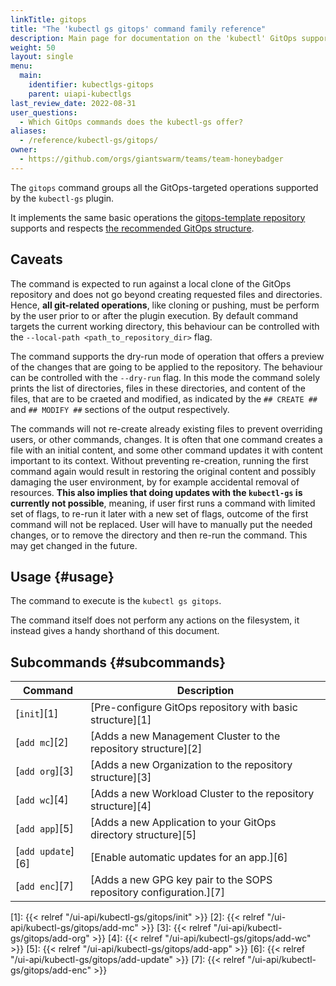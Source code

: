 ```yaml
---
linkTitle: gitops
title: "The 'kubectl gs gitops' command family reference"
description: Main page for documentation on the 'kubectl' GitOps support, with an overview of all commands.
weight: 50
layout: single
menu:
  main:
    identifier: kubectlgs-gitops
    parent: uiapi-kubectlgs
last_review_date: 2022-08-31
user_questions:
  - Which GitOps commands does the kubectl-gs offer?
aliases:
  - /reference/kubectl-gs/gitops/
owner:
  - https://github.com/orgs/giantswarm/teams/team-honeybadger
---
```


The `gitops` command groups all the GitOps-targeted operations supported by the `kubectl-gs` plugin.

It implements the same basic operations the [gitops-template repository](https://github.com/giantswarm/gitops-template#using-this-repository) supports and respects [the recommended GitOps structure](https://github.com/giantswarm/gitops-template/blob/main/docs/repo_structure.md).

## Caveats

The command is expected to run against a local clone of the GitOps repository and does not go beyond creating
requested files and directories. Hence, **all git-related operations**, like cloning or pushing, must be perform by
the user prior to or after the plugin execution. By default command targets the current working directory, this
behaviour can be controlled with the `--local-path <path_to_repository_dir>` flag.

The command supports the dry-run mode of operation that offers a preview of the changes that are going to be applied to the
repository. The behaviour can be controlled with the `--dry-run` flag. In this mode the command solely prints the list of
directories, files in these directories, and content of the files, that are to be craeted and modified, as indicated by
the `## CREATE ##` and `## MODIFY ##` sections of the output respectively.

The commands will not re-create already existing files to prevent overriding users, or other commands, changes.
It is often that one command creates a file with an initial content, and some other command updates it with content important
to its context. Without preventing re-creation, running the first command again would result in restoring the original content
and possibly damaging the user environment, by for example accidental removal of resources. **This also implies that doing
updates with the `kubectl-gs` is currently not possible**, meaning, if user first runs a command with limited set of flags,
to re-run it later with a new set of flags, outcome of the first command will not be replaced. User will have to manually put
the needed changes, or to remove the directory and then re-run the command. This may get changed in the future.

## Usage {#usage}

The command to execute is the `kubectl gs gitops`.

The command itself does not perform any actions on the filesystem, it instead gives a handy shorthand of this
document.

## Subcommands {#subcommands}

| Command                       | Description                                                        |
| ----------------------------- | ------------------------------------------------------------------ |
| [`init`][1]                   | [Pre-configure GitOps repository with basic structure][1]          |
| [`add mc`][2]                 | [Adds a new Management Cluster to the repository structure][2]     |
| [`add org`][3]                | [Adds a new Organization to the repository structure][3]           |
| [`add wc`][4]                 | [Adds a new Workload Cluster to the repository structure][4]       |
| [`add app`][5]                | [Adds a new Application to your GitOps directory structure][5]     |
| [`add update`][6]             | [Enable automatic updates for an app.][6]                          |
| [`add enc`][7]                | [Adds a new GPG key pair to the SOPS repository configuration.][7] |


[1]: {{< relref "/ui-api/kubectl-gs/gitops/init" >}}
[2]: {{< relref "/ui-api/kubectl-gs/gitops/add-mc" >}}
[3]: {{< relref "/ui-api/kubectl-gs/gitops/add-org" >}}
[4]: {{< relref "/ui-api/kubectl-gs/gitops/add-wc" >}}
[5]: {{< relref "/ui-api/kubectl-gs/gitops/add-app" >}}
[6]: {{< relref "/ui-api/kubectl-gs/gitops/add-update" >}}
[7]: {{< relref "/ui-api/kubectl-gs/gitops/add-enc" >}}
